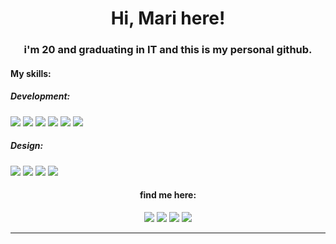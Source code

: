 <h1 align="center">Hi, Mari here!</h1>
<h3 align="center">i'm 20 and graduating in IT and this is my personal github.</h3>

<h4>My skills:<h4/>
<h5>Development:</h5>
<p>
<img src="https://img.shields.io/badge/HTML5-E34F26?style=for-the-badge&logo=html5&logoColor=white" />
<img src="https://img.shields.io/badge/CSS3-1572B6?style=for-the-badge&logo=css3&logoColor=white" />
<img src="https://img.shields.io/badge/Node.js-43853D?style=for-the-badge&logo=node-dot-js&logoColor=white" />
<img src="https://img.shields.io/badge/Vue.js-35495E?style=for-the-badge&logo=vue-dot-js&logoColor=4FC08D" />
<img src="https://img.shields.io/badge/Sass-CC6699?style=for-the-badge&logo=sass&logoColor=white" />
<img src="https://img.shields.io/badge/Bootstrap-563D7C?style=for-the-badge&logo=bootstrap&logoColor=white" />
</p>
  
<h5>Design:</h5>
<p>
<img src="https://img.shields.io/badge/Figma-F24E1E?style=for-the-badge&logo=figma&logoColor=white" />
<img src="https://img.shields.io/badge/Adobe%20Illustrator-FF9A00?style=for-the-badge&logo=adobe%20illustrator&logoColor=white" />
<img src="https://img.shields.io/badge/Adobe%20Photoshop-31A8FF?style=for-the-badge&logo=Adobe%20Photoshop&logoColor=black" />
<img src="https://img.shields.io/badge/Canva-%2300C4CC.svg?&style=for-the-badge&logo=Canva&logoColor=white" />
</p>

<h4 align="center">find me here:</h4>
<p align="center">
<a href="https://t.me/cybermarizinha"><img src="https://img.shields.io/badge/Telegram-2CA5E0?style=for-the-badge&logo=telegram&logoColor=white" /></a>
<a href="https://www.instagram.com/mari.pkg/"><img src="https://img.shields.io/badge/Instagram-E4405F?style=for-the-badge&logo=instagram&logoColor=white" /></a>
<a href="https://www.linkedin.com/in/mariannebravo/"><img src="https://img.shields.io/badge/LinkedIn-0077B5?style=for-the-badge&logo=linkedin&logoColor=white" /></a>
<a href="https://open.spotify.com/user/21zbwwl2ln3hrc6xbjgeavjxi?si=ba4b87e278984d71"><img src="https://img.shields.io/badge/Spotify-1ED760?&style=for-the-badge&logo=spotify&logoColor=white" /></a>
</p>
<hr>
